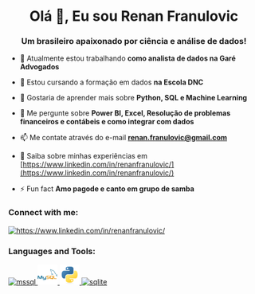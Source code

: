 <h1 align="center">Olá 👋, Eu sou Renan Franulovic</h1>
<h3 align="center">Um brasileiro apaixonado por ciência e análise de dados!</h3>

- 🔭 Atualmente estou trabalhando **como analista de dados na Garé Advogados**

- 🌱 Estou cursando a formação em dados **na Escola DNC**

- 🤝 Gostaria de aprender mais sobre **Python, SQL e Machine Learning**

- 💬 Me pergunte sobre **Power BI, Excel, Resolução de problemas financeiros e contábeis e como integrar com dados**

- 📫 Me contate através do e-mail **renan.franulovic@gmail.com**

- 📄 Saiba sobre minhas experiências em [https://www.linkedin.com/in/renanfranulovic/](https://www.linkedin.com/in/renanfranulovic/)

- ⚡ Fun fact **Amo pagode e canto em grupo de samba**

<h3 align="left">Connect with me:</h3>
<p align="left">
<a href="https://linkedin.com/in/https://www.linkedin.com/in/renanfranulovic/" target="blank"><img align="center" src="https://raw.githubusercontent.com/rahuldkjain/github-profile-readme-generator/master/src/images/icons/Social/linked-in-alt.svg" alt="https://www.linkedin.com/in/renanfranulovic/" height="30" width="40" /></a>
</p>

<h3 align="left">Languages and Tools:</h3>
<p align="left"> <a href="https://www.microsoft.com/en-us/sql-server" target="_blank" rel="noreferrer"> <img src="https://www.svgrepo.com/show/303229/microsoft-sql-server-logo.svg" alt="mssql" width="40" height="40"/> </a> <a href="https://www.mysql.com/" target="_blank" rel="noreferrer"> <img src="https://raw.githubusercontent.com/devicons/devicon/master/icons/mysql/mysql-original-wordmark.svg" alt="mysql" width="40" height="40"/> </a> <a href="https://www.python.org" target="_blank" rel="noreferrer"> <img src="https://raw.githubusercontent.com/devicons/devicon/master/icons/python/python-original.svg" alt="python" width="40" height="40"/> </a> <a href="https://www.sqlite.org/" target="_blank" rel="noreferrer"> <img src="https://www.vectorlogo.zone/logos/sqlite/sqlite-icon.svg" alt="sqlite" width="40" height="40"/> </a> </p>
